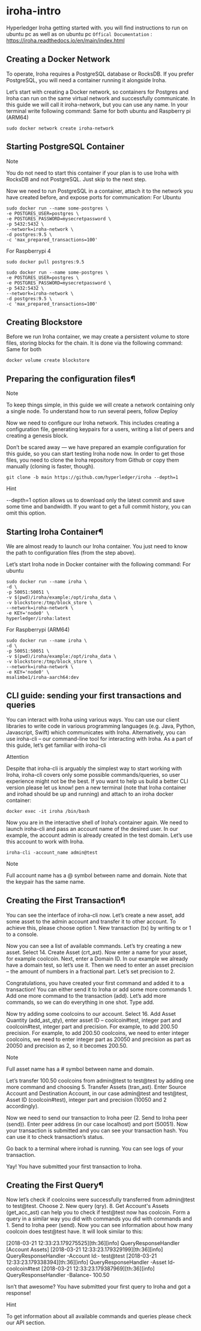# iroha-intro
Hyperledger Iroha getting started with. you will find instructions to run on ubuntu pc as well as on ubuntu pc ```Offical Documentation``` : https://iroha.readthedocs.io/en/main/index.html

## Creating a Docker Network

To operate, Iroha requires a PostgreSQL database or RocksDB. If you prefer PostgreSQL, you will need a container running it alongside Iroha.

Let’s start with creating a Docker network, so containers for Postgres and Iroha can run on the same virtual network and successfully communicate. In this guide we will call it iroha-network, but you can use any name. In your terminal write following command:
Same for both ubuntu and Raspberry pi (ARM64)
```
sudo docker network create iroha-network

```

## Starting PostgreSQL Container

Note

You do not need to start this container if your plan is to use Iroha with RocksDB and not PostgreSQL. Just skip to the next step.

Now we need to run PostgreSQL in a container, attach it to the network you have created before, and expose ports for communication:
For Ubuntu
```
sudo docker run --name some-postgres \
-e POSTGRES_USER=postgres \
-e POSTGRES_PASSWORD=mysecretpassword \
-p 5432:5432 \
--network=iroha-network \
-d postgres:9.5 \
-c 'max_prepared_transactions=100'

```
For Raspberrypi 4
```
sudo docker pull postgres:9.5
```
```
sudo docker run --name some-postgres \
-e POSTGRES_USER=postgres \
-e POSTGRES_PASSWORD=mysecretpassword \
-p 5432:5432 \
--network=iroha-network \
-d postgres:9.5 \
-c 'max_prepared_transactions=100'
```

## Creating Blockstore

Before we run Iroha container, we may create a persistent volume to store files, storing blocks for the chain. It is done via the following command:
Same for both
```
docker volume create blockstore
```
## Preparing the configuration files¶

Note

To keep things simple, in this guide we will create a network containing only a single node. To understand how to run several peers, follow Deploy

Now we need to configure our Iroha network. This includes creating a configuration file, generating keypairs for a users, writing a list of peers and creating a genesis block.

Don’t be scared away — we have prepared an example configuration for this guide, so you can start testing Iroha node now. In order to get those files, you need to clone the Iroha repository from Github or copy them manually (cloning is faster, though).
```
git clone -b main https://github.com/hyperledger/iroha --depth=1
```
Hint

--depth=1 option allows us to download only the latest commit and save some time and bandwidth. If you want to get a full commit history, you can omit this option.

## Starting Iroha Container¶

We are almost ready to launch our Iroha container. You just need to know the path to configuration files (from the step above).

Let’s start Iroha node in Docker container with the following command:
For ubuntu
```
sudo docker run --name iroha \
-d \
-p 50051:50051 \
-v $(pwd)/iroha/example:/opt/iroha_data \
-v blockstore:/tmp/block_store \
--network=iroha-network \
-e KEY='node0' \
hyperledger/iroha:latest

```
For Raspberrypi (ARM64)
```
sudo docker run --name iroha \
-d \
-p 50051:50051 \
-v $(pwd)/iroha/example:/opt/iroha_data \
-v blockstore:/tmp/block_store \
--network=iroha-network \
-e KEY='node0' \
msalimbe1/iroha-aarch64:dev
```
## CLI guide: sending your first transactions and queries
You can interact with Iroha using various ways. You can use our client libraries to write code in various programming languages (e.g. Java, Python, Javascript, Swift) which communicates with Iroha. Alternatively, you can use iroha-cli – our command-line tool for interacting with Iroha. As a part of this guide, let’s get familiar with iroha-cli

Attention

Despite that iroha-cli is arguably the simplest way to start working with Iroha, iroha-cli covers only some possible commands/queries, so user experience might not be the best. If you want to help us build a better CLI version please let us know!
pen a new terminal (note that Iroha container and irohad should be up and running) and attach to an iroha docker container:
```
docker exec -it iroha /bin/bash
```
Now you are in the interactive shell of Iroha’s container again. We need to launch iroha-cli and pass an account name of the desired user. In our example, the account admin is already created in the test domain. Let’s use this account to work with Iroha.
```
iroha-cli -account_name admin@test
```
Note

Full account name has a @ symbol between name and domain. Note that the keypair has the same name.

## Creating the First Transaction¶

You can see the interface of iroha-cli now. Let’s create a new asset, add some asset to the admin account and transfer it to other account. To achieve this, please choose option 1. New transaction (tx) by writing tx or 1 to a console.

Now you can see a list of available commands. Let’s try creating a new asset. Select 14. Create Asset (crt_ast). Now enter a name for your asset, for example coolcoin. Next, enter a Domain ID. In our example we already have a domain test, so let’s use it. Then we need to enter an asset precision – the amount of numbers in a fractional part. Let’s set precision to 2.

Congratulations, you have created your first command and added it to a transaction! You can either send it to Iroha or add some more commands 1. Add one more command to the transaction (add). Let’s add more commands, so we can do everything in one shot. Type add.

Now try adding some coolcoins to our account. Select 16. Add Asset Quantity (add_ast_qty), enter asset ID – coolcoin#test, integer part and coolcoin#test, integer part and precision. For example, to add 200.50 precision. For example, to add 200.50 coolcoins, we need to enter integer coolcoins, we need to enter integer part as 20050 and precision as part as 20050 and precision as 2, so it becomes 200.50.

Note

Full asset name has a # symbol between name and domain.

Let’s transfer 100.50 coolcoins from admin@test to test@test by adding one more command and choosing 5. Transfer Assets (tran_ast). Enter Source Account and Destination Account, in our case admin@test and test@test, Asset ID (coolcoin#test), integer part and precision (10050 and 2 accordingly).

Now we need to send our transaction to Iroha peer (2. Send to Iroha peer (send)). Enter peer address (in our case localhost) and port (50051). Now your transaction is submitted and you can see your transaction hash. You can use it to check transaction’s status.

Go back to a terminal where irohad is running. You can see logs of your transaction.

Yay! You have submitted your first transaction to Iroha.
## Creating the First Query¶

Now let’s check if coolcoins were successfully transferred from admin@test to test@test. Choose 2. New query (qry). 8. Get Account's Assets (get_acc_ast) can help you to check if test@test now has coolcoin. Form a query in a similar way you did with commands you did with commands and 1. Send to Iroha peer (send). Now you can see information about how many coolcoin does test@test have. It will look similar to this:

[2018-03-21 12:33:23.179275525][th:36][info] QueryResponseHandler [Account Assets]
[2018-03-21 12:33:23.179329199][th:36][info] QueryResponseHandler -Account Id:- test@test
[2018-03-21 12:33:23.179338394][th:36][info] QueryResponseHandler -Asset Id- coolcoin#test
[2018-03-21 12:33:23.179387969][th:36][info] QueryResponseHandler -Balance- 100.50

Isn’t that awesome? You have submitted your first query to Iroha and got a response!

Hint

To get information about all available commands and queries please check our API section.


